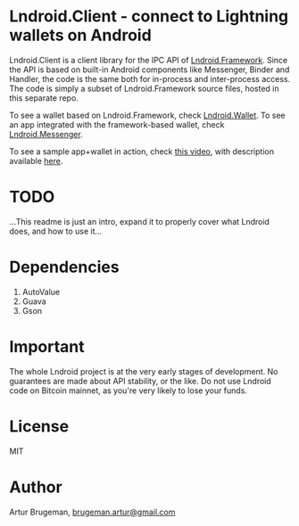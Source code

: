 Lndroid.Client - connect to Lightning wallets on Android
========================================================

Lndroid.Client is a client library for the IPC API of [Lndroid.Framework](https://github.com/lndroid/lndroid-framework/). Since the API is based on built-in Android components like Messenger, Binder and Handler, the code is the same both for in-process and inter-process access. The code is simply a subset of Lndroid.Framework source files, hosted in this separate repo. 

To see a wallet based on Lndroid.Framework, check [Lndroid.Wallet](https://github.com/lndroid/lndroid-wallet/). To see an app integrated with the framework-based wallet, check [Lndroid.Messenger](https://github.com/lndroid/lndroid-messenger/).

To see a sample app+wallet in action, check [this video](https://www.youtube.com/watch?v=bF-1QxFTvHU), with description available [here](https://github.com/lndroid/lndroid-wallet/#here-is-what-you-see-on-the-lndroid-demo-video).

# TODO

...This readme is just an intro, expand it to properly cover what Lndroid does, and how to use it...

# Dependencies

1. AutoValue
2. Guava
3. Gson

# Important

The whole Lndroid project is at the very early stages of development. No guarantees are made about API stability, or the like. Do not use Lndroid code on Bitcoin mainnet, as you're very likely to lose your funds.

# License

MIT

# Author

Artur Brugeman, brugeman.artur@gmail.com